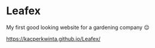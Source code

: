 # Leafex

My first good looking website for a gardening company 😌
 
https://kacperkwinta.github.io/Leafex/
